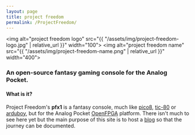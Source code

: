 ```yaml
---
layout: page
title: project freedom
permalink: /ProjectFreedom/
---
```


<img alt="project freedom logo" src="{{ "/assets/img/project-freedom-logo.jpg" | relative_url }}" width="100"> 
<img alt="project freedom name" src="{{ "/assets/img/project-freedom-name.png" | relative_url }}" width="400"> 

### An open-source fantasy gaming console for the Analog Pocket.

#### What is it?

Project Freedom's **pfx1** is a fantasy console, much like [pico8](https://www.lexaloffle.com/pico-8.php), [tic-80](https://tic80.com) or [arduboy](https://www.arduboy.com), but for the Analog Pocket [OpenFPGA](https://www.analogue.co/developer) platform. There isn't much to see here yet but the main purpose of this site is to host a [blog](/blog/) so that the journey can be documented.   